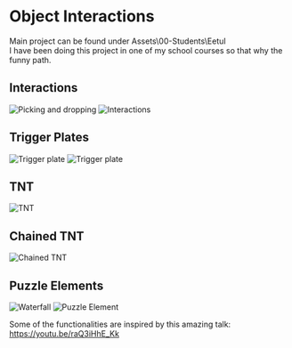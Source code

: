# Object Interactions

Main project can be found under Assets\00-Students\EetuI\
I have been doing this project in one of my school courses so that why the funny path.
## Interactions
![Picking and dropping](https://j.gifs.com/798ABy.gif)
![Interactions](https://j.gifs.com/K8X6oY.gif)

## Trigger Plates
![Trigger plate](https://j.gifs.com/QkJOlL.gif)
![Trigger plate](https://j.gifs.com/46m9jn.gif)

## TNT
![TNT](https://j.gifs.com/798Axr.gif)
## Chained TNT
![Chained TNT](https://j.gifs.com/ywlmBP.gif)

## Puzzle Elements
![Waterfall](https://j.gifs.com/jYQnjl.gif)
![Puzzle Element](https://j.gifs.com/vQqjyX.gif)

Some of the functionalities are inspired by this amazing talk: https://youtu.be/raQ3iHhE_Kk
